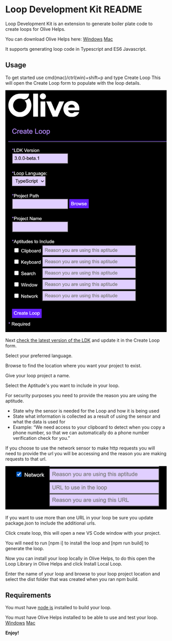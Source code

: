 # Loop Development Kit README

Loop Development Kit is an extension to generate boiler plate code to create loops for Olive Helps.

You can download Olive Helps here: [Windows](https://olive.page.link/olive-helps-windows) [Mac](https://olive.page.link/olive-helps-mac)

It supports generating loop code in Typescript and ES6 Javascript.

## Usage

To get started use cmd(mac)/ctrl(win)+shift+p and type Create Loop
This will open the Create Loop form to populate with the loop details.

![Create Loop Form](images/createLoopUi.png)

Next [check the latest version of the LDK](https://github.com/open-olive/loop-development-kit) and update it in the Create Loop form.

Select your preferred language.

Browse to find the location where you want your project to exist.

Give your loop project a name.

Select the Aptitude's you want to include in your loop.

For security purposes you need to provide the reason you are using the aptitude.

- State why the sensor is needed for the Loop and how it is being used
- State what information is collected as a result of using the sensor and what the data is used for
- Example: “We need access to your clipboard to detect when you copy a phone number, so that we can automatically do a phone number verification check for you.”

If you choose to use the network sensor to make http requests you will need to provide the url you will be accessing and the reason you are making requests to that url.

![Network Details](images/networkDetails.png)

If you want to use more than one URL in your loop be sure you update package.json to include the additional urls.

Click create loop, this will open a new VS Code window with your project.

You will need to run [npm i] to install the loop and [npm run build] to generate the loop.

Now you can install your loop locally in Olive Helps, to do this open the Loop Library in Olive Helps and click Install Local Loop.

Enter the name of your loop and browse to your loop project location and select the dist folder that was created when you ran npm build.

## Requirements

You must have [node js](https://nodejs.org/en/download/) installed to build your loop.

You must have Olive Helps installed to be able to use and test your loop. [Windows](https://olive.page.link/olive-helps-windows) [Mac](https://olive.page.link/olive-helps-mac)

**Enjoy!**
